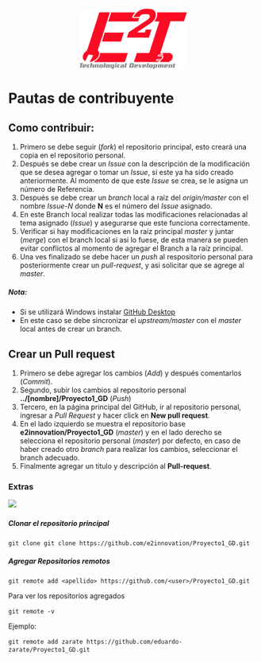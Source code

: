 <p align="center"><img src="./Recursos/imagenes/Logo_Final.png" width="216px"><p>

# Pautas de contribuyente

## Como contribuir:

1. Primero se debe seguir (*fork*) el repositorio principal, esto creará una copia en el repositorio personal.
2. Después se debe crear un *Issue* con la descripción de la modificación que se desea agregar o tomar un *Issue*, si este ya ha sido creado anteriormente. Al momento de que este *Issue* se crea, se le asigna un número de Referencia.
3. Después se debe crear un *branch* local a raíz del *origin/master* con el nombre *Issue-N* donde **N** es el número del *Issue* asignado.
4. En este Branch local realizar todas las modificaciones relacionadas al tema asignado (*Issue*) y asegurarse que este funciona correctamente.
5. Verificar si hay modificaciones en la raíz principal *master* y juntar (*merge*) con el branch local si asi lo fuese, de esta manera se pueden evitar conflictos al momento de agregar el Branch a la raíz principal.
6. Una ves finalizado se debe hacer un *push* al respositorio personal para posteriormente crear un *pull-request*, y asi solicitar que se agrege al *master*.

##### Nota:
- Si se utilizará Windows instalar [GitHub Desktop](https://desktop.github.com/)
- En este caso se debe sincronizar el *upstream/master* con el *master* local antes de crear un branch.

## Crear un Pull request
1. Primero se debe agregar los cambios (*Add*) y después comentarlos (*Commit*).
2. Segundo, subir los cambios al repositorio personal **../[nombre]/Proyecto1_GD** (*Push*)
3. Tercero, en la página principal del GitHub, ir al repositorio personal, ingresar a *Pull Request* y hacer click en **New pull request**.
4. En el lado izquierdo se muestra el repositorio base **e2innovation/Proyecto1_GD** (*master*) y en el lado derecho se selecciona el repositorio personal (*master*) por defecto, en caso de haber creado otro *branch* para realizar los cambios, seleccionar el branch adecuado.
5. Finalmente agregar un titulo y descripción al **Pull-request**.

### Extras

![](https://nvie.com/img/git-model@2x.png)

##### Clonar el repositorio principal
```
git clone git clone https://github.com/e2innovation/Proyecto1_GD.git

```
##### Agregar Repositorios remotos
```
git remote add <apellido> https://github.com/<user>/Proyecto1_GD.git
```
Para ver los repositorios agregados
```
git remote -v
```
Ejemplo:
```
git remote add zarate https://github.com/eduardo-zarate/Proyecto1_GD.git

```
